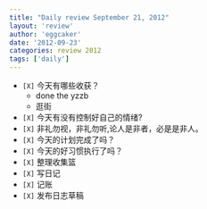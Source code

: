 ```yaml
---
title: "Daily review September 21, 2012" 
layout: 'review'
author: 'eggcaker'
date: '2012-09-23'
categories: review 2012
tags: ['daily']
---
```



  * `[X]` 今天有哪些收获？ 
    * done the yzzb 
    * 逛街 
  * `[X]` 今天有没有控制好自己的情绪? 
  * `[X]` 非礼勿视，非礼勿听,论人是非者，必是是非人。 
  * `[X]` 今天的计划完成了吗？ 
  * `[X]` 今天的好习惯执行了吗？ 
  * `[X]` 整理收集篮 
  * `[X]` 写日记 
  * `[X]` 记账 
  * `[X]` 发布日志草稿 

